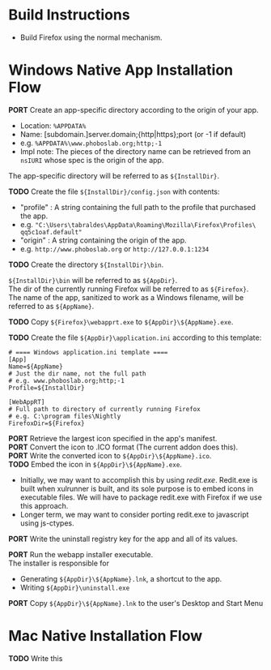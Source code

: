 Build Instructions
==================
- Build Firefox using the normal mechanism.

Windows Native App Installation Flow
====================================
**PORT** Create an app-specific directory according
to the origin of your app.

  - Location: `%APPDATA%`
  - Name: [subdomain.]server.domain;{http|https};port (or -1 if default)
  - e.g. `%APPDATA%\www.phoboslab.org;http;-1`
  - Impl note: The pieces of the directory name can be retrieved from an
  `nsIURI` whose spec is the origin of the app.

The app-specific directory will be referred to as `${InstallDir}`.

**TODO** Create the file `${InstallDir}/config.json` with contents:

  - "profile" : A string containing the full path to the profile that purchased
  the app.
  - e.g. `"C:\Users\tabraldes\AppData\Roaming\Mozilla\Firefox\Profiles\
  qq5c1oaf.default"`
  - "origin" : A string containing the origin of the app.
  - e.g. `http://www.phoboslab.org` or `http://127.0.0.1:1234`

**TODO** Create the directory `${InstallDir}\bin`.

`${InstallDir}\bin` will be referred to as `${AppDir}`.  
The dir of the currently running Firefox will be referred to as `${Firefox}`.  
The name of the app, sanitized to work as a Windows filename,
will be referred to as `${AppName}`.  

**TODO** Copy `${Firefox}\webapprt.exe` to `${AppDir}\${AppName}.exe`.

**TODO** Create the file `${AppDir}\application.ini`
according to this template:  

    # ==== Windows application.ini template ====
    [App]
    Name=${AppName}
    # Just the dir name, not the full path
    # e.g. www.phoboslab.org;http;-1
    Profile=${InstallDir}
    
    [WebAppRT]
    # Full path to directory of currently running Firefox
    # e.g. C:\program files\Nightly
    FirefoxDir=${Firefox}

**PORT** Retrieve the largest icon specified in the app's manifest.  
**PORT** Convert the icon to .ICO format (The current addon does this).  
**PORT** Write the converted icon to `${AppDir}\${AppName}.ico`.  
**TODO** Embed the icon in `${AppDir}\${AppName}.exe`.

  - Initially, we may want to accomplish this by using *redit.exe*.
Redit.exe is built when xulrunner is built, and its sole purpose is
to embed icons in executable files.  We will have to package redit.exe
with Firefox if we use this approach.
  - Longer term, we may want to consider porting redit.exe to javascript
using js-ctypes.

**PORT** Write the uninstall registry key for the app and all of its values.

**PORT** Run the webapp installer executable.  
The installer is responsible for

  - Generating `${AppDir}\${AppName}.lnk`, a shortcut to the app.
  - Writing `${AppDir}\uninstall.exe`

**PORT** Copy `${AppDir}\${AppName}.lnk` to the user's Desktop and Start Menu

Mac Native Installation Flow
============================
**TODO** Write this

